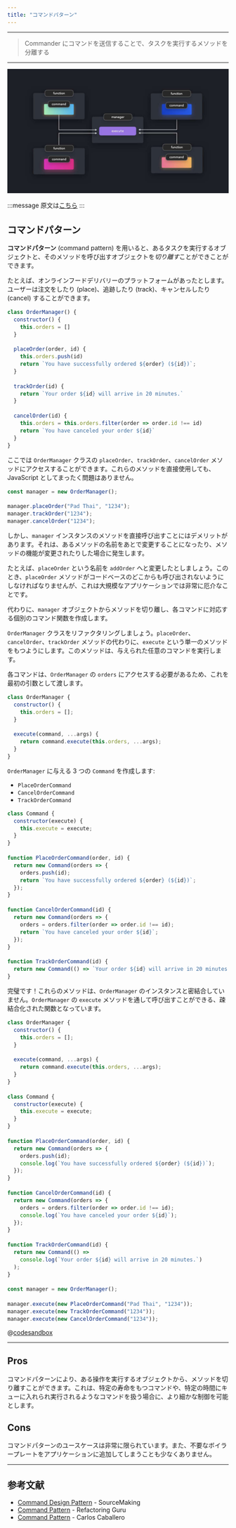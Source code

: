 ```yaml
---
title: "コマンドパターン"
---
```


---

> Commander にコマンドを送信することで、タスクを実行するメソッドを分離する

---

![](/images/learning-patterns/command-pattern-1280w.jpg)

:::message
原文は[こちら](https://www.patterns.dev/posts/command-pattern/)
:::

## コマンドパターン

**コマンドパターン** (command pattern) を用いると、あるタスクを実行するオブジェクトと、そのメソッドを呼び出すオブジェクトを*切り離す*ことができことができます。

たとえば、オンラインフードデリバリーのプラットフォームがあったとします。ユーザーは注文をしたり (place)、追跡したり (track)、キャンセルしたり (cancel) することができます。

```js
class OrderManager() {
  constructor() {
    this.orders = []
  }

  placeOrder(order, id) {
    this.orders.push(id)
    return `You have successfully ordered ${order} (${id})`;
  }

  trackOrder(id) {
    return `Your order ${id} will arrive in 20 minutes.`
  }

  cancelOrder(id) {
    this.orders = this.orders.filter(order => order.id !== id)
    return `You have canceled your order ${id}`
  }
}
```

ここでは `OrderManager` クラスの `placeOrder`、`trackOrder`、`cancelOrder` メソッドにアクセスすることができます。これらのメソッドを直接使用しても、JavaScript としてまったく問題はありません。

```js
const manager = new OrderManager();

manager.placeOrder("Pad Thai", "1234");
manager.trackOrder("1234");
manager.cancelOrder("1234");
```

しかし、`manager` インスタンスのメソッドを直接呼び出すことにはデメリットがあります。それは、あるメソッドの名前をあとで変更することになったり、メソッドの機能が変更されたりした場合に発生します。

たとえば、`placeOrder` という名前を `addOrder` へと変更したとしましょう。このとき、`placeOrder` メソッドがコードベースのどこからも呼び出されないようにしなければなりませんが、これは大規模なアプリケーションでは非常に厄介なことです。

代わりに、`manager` オブジェクトからメソッドを切り離し、各コマンドに対応する個別のコマンド関数を作成します。

`OrderManager` クラスをリファクタリングしましょう。`placeOrder`、`cancelOrder`、`trackOrder` メソッドの代わりに、`execute` という単一のメソッドをもつようにします。このメソッドは、与えられた任意のコマンドを実行します。

各コマンドは、`OrderManager` の `orders` にアクセスする必要があるため、これを最初の引数として渡します。

```js
class OrderManager {
  constructor() {
    this.orders = [];
  }

  execute(command, ...args) {
    return command.execute(this.orders, ...args);
  }
}
```

`OrderManager` に与える 3 つの `Command` を作成します:

* `PlaceOrderCommand`
* `CancelOrderCommand`
* `TrackOrderCommand`

```js
class Command {
  constructor(execute) {
    this.execute = execute;
  }
}

function PlaceOrderCommand(order, id) {
  return new Command(orders => {
    orders.push(id);
    return `You have successfully ordered ${order} (${id})`;
  });
}

function CancelOrderCommand(id) {
  return new Command(orders => {
    orders = orders.filter(order => order.id !== id);
    return `You have canceled your order ${id}`;
  });
}

function TrackOrderCommand(id) {
  return new Command(() => `Your order ${id} will arrive in 20 minutes.`);
}
```

完璧です！これらのメソッドは、`OrderManager` のインスタンスと密結合していません。`OrderManager` の `execute` メソッドを通して呼び出すことができる、疎結合化された関数となっています。

```js:index.js
class OrderManager {
  constructor() {
    this.orders = [];
  }

  execute(command, ...args) {
    return command.execute(this.orders, ...args);
  }
}

class Command {
  constructor(execute) {
    this.execute = execute;
  }
}

function PlaceOrderCommand(order, id) {
  return new Command(orders => {
    orders.push(id);
    console.log(`You have successfully ordered ${order} (${id})`);
  });
}

function CancelOrderCommand(id) {
  return new Command(orders => {
    orders = orders.filter(order => order.id !== id);
    console.log(`You have canceled your order ${id}`);
  });
}

function TrackOrderCommand(id) {
  return new Command(() =>
    console.log(`Your order ${id} will arrive in 20 minutes.`)
  );
}

const manager = new OrderManager();

manager.execute(new PlaceOrderCommand("Pad Thai", "1234"));
manager.execute(new TrackOrderCommand("1234"));
manager.execute(new CancelOrderCommand("1234"));
```

@[codesandbox](https://codesandbox.io/embed/serene-sea-41ixg)

---

## Pros

コマンドパターンにより、ある操作を実行するオブジェクトから、メソッドを切り離すことができます。これは、特定の寿命をもつコマンドや、特定の時間にキューに入れられ実行されるようなコマンドを扱う場合に、より細かな制御を可能とします。

## Cons

コマンドパターンのユースケースは非常に限られています。また、不要なボイラープレートをアプリケーションに追加してしまうことも少なくありません。

---

## 参考文献

* [Command Design Pattern](https://sourcemaking.com/design_patterns/command) - SourceMaking
* [Command Pattern](https://refactoring.guru/design-patterns/command) - Refactoring Guru
* [Command Pattern](https://www.carloscaballero.io/design-patterns-command/) - Carlos Caballero
